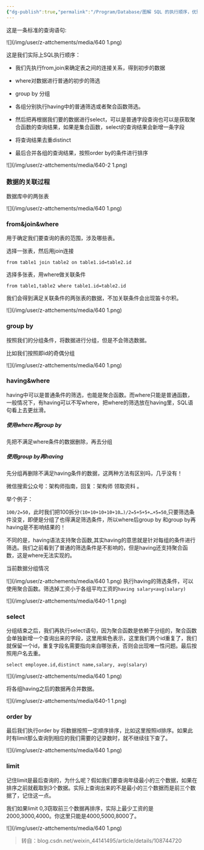 ```yaml
---
{"dg-publish":true,"permalink":"/Program/Database/图解 SQL 的执行顺序，优雅/","noteIcon":"","created":"2025-03-06T21:28:25.969+08:00"}
---
```



这是一条标准的查询语句:  

![](/img/user/z-attchements/media/640 1.png)

这是我们实际上SQL执行顺序：

*   我们先执行from,join来确定表之间的连接关系，得到初步的数据
    
*   where对数据进行普通的初步的筛选
    
*   group by 分组
    
*   各组分别执行having中的普通筛选或者聚合函数筛选。
    
*   然后把再根据我们要的数据进行select，可以是普通字段查询也可以是获取聚合函数的查询结果，如果是集合函数，select的查询结果会新增一条字段
    
*   将查询结果去重distinct
    
*   最后合并各组的查询结果，按照order by的条件进行排序
    

![](/img/user/z-attchements/media/640-2 1.png)

### **数据的关联过程**

数据库中的两张表

![](/img/user/z-attchements/media/640 1.png)

### **from&join&where**

用于确定我们要查询的表的范围，涉及哪些表。

选择一张表，然后用join连接

```
from table1 join table2 on table1.id=table2.id
```

选择多张表，用where做关联条件

```
from table1,table2 where table1.id=table2.id
```

我们会得到满足关联条件的两张表的数据，不加关联条件会出现笛卡尔积。

![](/img/user/z-attchements/media/640 1.png)

### **group by**

按照我们的分组条件，将数据进行分组，但是不会筛选数据。

比如我们按照即id的奇偶分组

![](/img/user/z-attchements/media/640 1.png)

### **having&where**

having中可以是普通条件的筛选，也能是聚合函数。而where只能是普通函数，一般情况下，有having可以不写where，把where的筛选放在having里，SQL语句看上去更丝滑。

##### 使用where再group by

先把不满足where条件的数据删除，再去分组

##### 使用group by再having

先分组再删除不满足having条件的数据，这两种方法有区别吗，几乎没有！

微信搜索公众号：架构师指南，回复：架构师 领取资料 。

举个例子：

`100/2=50`，此时我们把100拆分`(10+10+10+10+10…)/2=5+5+5+…+5=50`,只要筛选条件没变，即便是分组了也得满足筛选条件，所以where后group by 和group by再having是不影响结果的！

不同的是，having语法支持聚合函数,其实having的意思就是针对每组的条件进行筛选。我们之前看到了普通的筛选条件是不影响的，但是having还支持聚合函数，这是where无法实现的。

当前数据分组情况

![](/img/user/z-attchements/media/640 1.png)
执行having的筛选条件，可以使用聚合函数。筛选掉工资小于各组平均工资的`having salary<avg(salary)`

![](/img/user/z-attchements/media/640-1 1.png)

### **select**

分组结束之后，我们再执行select语句，因为聚合函数是依赖于分组的，聚合函数会单独新增一个查询出来的字段，这里用紫色表示，这里我们两个id重复了，我们就保留一个id，重复字段名需要指向来自哪张表，否则会出现唯一性问题。最后按照用户名去重。

```
select employee.id,distinct name,salary, avg(salary)
```

![](/img/user/z-attchements/media/640 1.png)

将各组having之后的数据再合并数据。

![](/img/user/z-attchements/media/640-1 1.png)

### **order by**

最后我们执行order by 将数据按照一定顺序排序，比如这里按照id排序。如果此时有limit那么查询到相应的我们需要的记录数时，就不继续往下查了。

![](/img/user/z-attchements/media/640 1.png)

### **limit**

记住limit是最后查询的，为什么呢？假如我们要查询年级最小的三个数据，如果在排序之前就截取到3个数据。实际上查询出来的不是最小的三个数据而是前三个数据了，记住这一点。

我们如果limit 0,3窃取前三个数据再排序，实际上最少工资的是2000,3000,4000。你这里只能是4000,5000,8000了。

![](/img/user/z-attchements/media/640 1.png)

> 转自：blog.csdn.net/weixin_44141495/article/details/108744720




